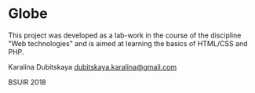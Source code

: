 # Globe
This project was developed as a lab-work in the course of the discipline "Web technologies" 
and is aimed at learning the basics of HTML/CSS and PHP.
                                                               
Karalina Dubitskaya
dubitskaya.karalina@gmail.com

BSUIR 2018
